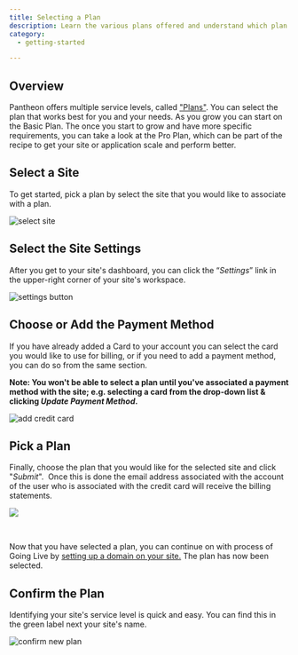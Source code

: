 ```yaml
---
title: Selecting a Plan
description: Learn the various plans offered and understand which plan meets your unique needs.
category:
  - getting-started

---
```


## Overview
Pantheon offers multiple service levels, called ["Plans"](https://www.getpantheon.com/pricing). You can select the plan that works best for you and your needs. As you grow you can start on the Basic Plan. The once you start to grow and have more specific requirements, you can take a look at the Pro Plan, which can be part of the recipe to get your site or application scale and perform better.

## Select a Site

To get started, pick a plan by select the site that you would like to associate with a plan.

![select site](https://pantheon-systems.desk.com/customer/portal/attachments/336531)

## Select the Site Settings

After you get to your site's dashboard, you can click the “_Settings_” link in the upper-right corner of your site's workspace.

![settings button](https://pantheon-systems.desk.com/customer/portal/attachments/336532)

## Choose or Add the Payment Method

If you have already added a Card to your account you can select the card you would like to use for billing, or if you need to add a payment method, you can do so from the same section.

**Note: You won't be able to select a plan until you've associated a payment method with the site; e.g. selecting a card from the drop-down list & clicking _Update Payment Method_.**

![add credit card](https://pantheon-systems.desk.com/customer/portal/attachments/336541)

## Pick a Plan

Finally, choose the plan that you would like for the selected site and click "_Submit_".  Once this is done the email address associated with the account of the user who is associated with the credit card will receive the billing statements.

![](https://pantheon-systems.desk.com/customer/portal/attachments/336534)  
 

Now that you have selected a plan, you can continue on with process of Going Live by [setting up a domain on your site.](/articles/going-live) The plan has now been selected.

## Confirm the Plan

Identifying your site's service level is quick and easy. You can find this in the green label next your site's name.

![confirm new plan](https://pantheon-systems.desk.com/customer/portal/attachments/336535)

